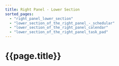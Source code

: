 ```yaml
---
title: Right Panel - Lower Section
sorted_pages:
  - "right_panel_lower_section"
  - "lower_section_of_the_right_panel_-_schedular"
  - "lower_section_of_the_right_panel_calendar"
  - "lower_section_of_the_right_panel_task_pad"
---
```

# {{page.title}}
